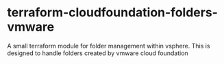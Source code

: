 # terraform-cloudfoundation-folders-vmware
A small terraform module for folder management within vsphere. This is designed to handle folders created by vmware cloud foundation

